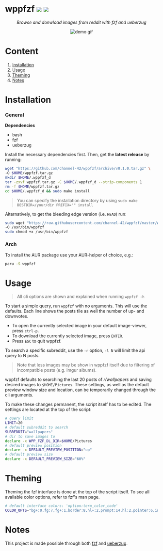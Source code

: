 # wppfzf ![](https://img.shields.io/badge/version-0.1.0-green.svg) [![](https://img.shields.io/badge/license-GPLv3-orange.svg)](https://github.com/channel-42/wppfzf/blob/master/LICENSE) 
<p align="center"><i>Browse and donwload images from reddit with fzf and ueberzug</i></p>
<p align="center"><img src="https://github.com/channel-42/wppfzf/blob/master/resources/demo.gif" align="center" alt="demo gif"title="fancy demo"></p>

# Content

1. [Installation](#installation)
2. [Usage](#usage)
3. [Theming](#theming)
4. [Notes](#notes)


# Installation
### General
**Dependencies**
- bash
- fzf
- ueberzug

Install the necessary dependencies first. Then, get the **latest release** by running:

```bash
wget "https://github.com/channel-42/wppfzf/archive/v0.1.0.tar.gz" \
-O $HOME/wppfzf.tar.gz
mkdir $HOME/.wppfzf_d
tar -zxvf wppfzf.tar.gz -C $HOME/.wppfzf_d --strip-components 1
rm -f $HOME/wppfzf.tar.gz
cd $HOME/.wppfzf_d && sudo make install
```
> You can specify the installation directory by using `sudo make DESTDIR=/your/dir PREFIX="" install`

Alternatively, to get the bleeding edge version (i.e. `HEAD`) run:

```bash
sudo wget "https://raw.githubusercontent.com/channel-42/wppfzf/master/wppfzf" \
-O /usr/bin/wppfzf
sudo chmod +x /usr/bin/wppfzf
```

### Arch

To install the AUR package use your AUR-helper of choice, e.g.:
```bash
paru -S wppfzf
```

# Usage

> All cli options are shown and explained when running `wppfzf -h` 

To start a simple query, run `wppfzf` with no arguments. This will use the defaults. Each line shows the posts tile as well the number of up- and downvotes. 

- To open the currently selected image in your default image-viewer, press `ctrl-p`.
- To download the currently selected image, press `ENTER`. 
- Press `ESC` to quit wppfzf.

To search a specific subreddit, use the `-r` option, `-l N` will limit the api query to N posts. 

> Note that less images may be show in wppfzf itself due to filtering of incompatible posts (e.g. imgur albums).

wppfzf defaults to searching the last 20 posts of *r/wallpapers* and saving desired images to `$HOME/Pictures`. These settings, as well as the default preview window size and location, can be temporarily changed through the cli arguments. 

To make these changes permanent, the script itself has to be edited. The settings are located at the top of the script: 

```bash
# query limit 
LIMIT=20
# default subreddit to search
SUBREDDIT="wallpapers"
# dir to save images to
declare -x WPP_FZF_DL_DIR=$HOME/Pictures
# default preview position
declare -x DEFAULT_PREVIEW_POSITION="up"
# default preview size
declare -x DEFAULT_PREVIEW_SIZE="60%"
```

# Theming

Theming the fzf interface is done at the top of the script itself. To see all available color options, refer to fzf's man page.

```bash
# default interface colors: 'option:term_color_code'
COLOR_OPTS="bg+:0,fg:7,fg+:1,border:8,hl+:2,prompt:14,hl:2,pointer:6,info:8,spinner:6"
```

# Notes

This project is made possible through both [fzf](https://github.com/junegunn/fzf) and [ueberzug](https://github.com/seebye/ueberzug).
